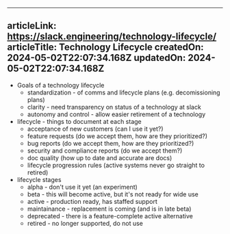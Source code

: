 -----------------------
articleLink: https://slack.engineering/technology-lifecycle/
articleTitle: Technology Lifecycle
createdOn: 2024-05-02T22:07:34.168Z
updatedOn: 2024-05-02T22:07:34.168Z
-----------------------

- Goals of a technology lifecycle
  - standardization - of comms and lifecycle plans (e.g. decomissioning plans)
  - clarity - need transparency on status of a technology at slack
  - autonomy and control - allow easier retirement of a technology
- lifecycle - things to document at each stage
  - acceptance of new customers (can I use it yet?)
  - feature requests (do we accept them, how are they prioritized?)
  - bug reports (do we accept them, how are they prioritized?)
  - security and compliance reports (do we accept them?)
  - doc quality (how up to date and accurate are docs)
  - lifecycle progression rules (active systems never go straight to retired)
- lifecycle stages
  - alpha - don't use it yet (an experiment)
  - beta - this will become active, but it's not ready for wide use
  - active - production ready, has staffed support
  - maintainance - replacement is coming (and is in late beta)
  - deprecated - there is a feature-complete active alternative
  - retired - no longer supported, do not use